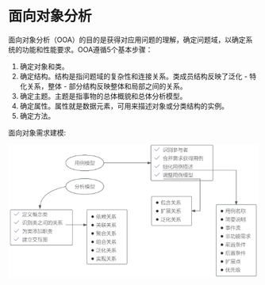 # 面向对象分析

面向对象分析（OOA）的目的是获得对应用问题的理解，确定问题域，以确定系统的功能和性能要求。OOA遵循5个基本步骤：

1. 确定对象和类。
2. 确定结构。结构是指问题域的复杂性和连接关系。类成员结构反映了泛化 - 特化关系，整体 - 部分结构反映整体和局部之间的关系。 
3. 确定主题。主题是指事物的总体概貌和总体分析模型。 
4. 确定属性。属性就是数据元素，可用来描述对象或分类结构的实例。 
5. 确定方法。 


面向对象需求建模:

![alt text](面向对象/1.png)



